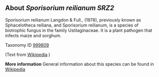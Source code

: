 **About *Sporisorium reilianum SRZ2***
-------------------------
Sporisorium reilianum Langdon & Full., (1978), previously known as 
Sphacelotheca reiliana, and Sporisorium reilianum, is a species of 
biotrophic fungus in the family Ustilaginaceae. It is a plant pathogen 
that infects maize and sorghum.



Taxonomy ID [999809](https://www.uniprot.org/taxonomy/999809)

(Text from [Wikipedia](https://en.wikipedia.org/).)

**More information**
General information about this species can be found in [Wikipedia](https://en.wikipedia.org/wiki/Sporisorium_reilianum)
